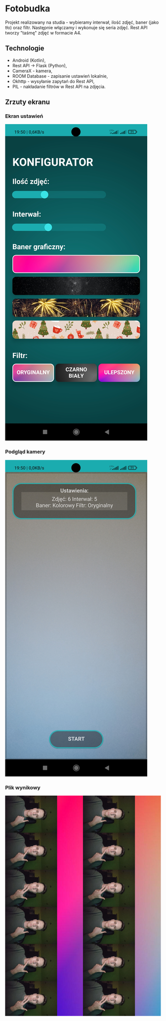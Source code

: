 
# Fotobudka

Projekt realizowany na studia - wybieramy interwał, ilość zdjęć, baner (jako tło) oraz filtr. Następnie włączamy i wykonuje się seria zdjęć. Rest API tworzy "taśmę" zdjęć w formacie A4.


## Technologie

- Android (Kotlin),
- Rest API -> Flask (Python),
- CameraX - kamera,
- ROOM Database - zapisanie ustawień lokalnie,
- Okhttp - wysyłanie zapytań do Rest API,
- PIL - nakładanie filtrów w Rest API na zdjęcia.


## Zrzuty ekranu

### Ekran ustawień
![Ustawienia](https://github.com/Milysak/Fotobudka/blob/master/Screenshot_2023-02-13-19-50-31-154_com.example.fotobudka.jpg?raw=true)

### Podgląd kamery
![Podgląd Ekranu Start](https://github.com/Milysak/Fotobudka/blob/master/IMG_20230213_195058.jpg?raw=true)

### Plik wynikowy
![Podgląd Ekranu Start](https://github.com/Milysak/Fotobudka/blob/master/PDF_13-02_18-01-190.jpg?raw=true)

